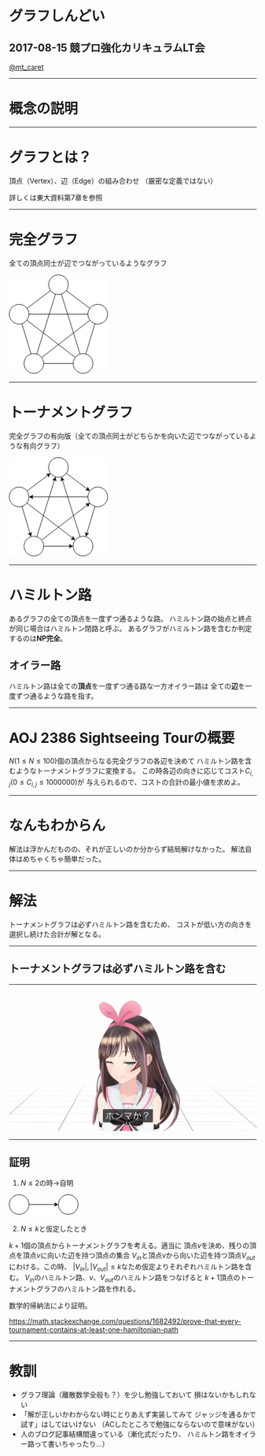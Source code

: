 # グラフしんどい

## 2017-08-15 競プロ強化カリキュラムLT会

[@mt_caret](https://twitter.com/mt_caret)

---

# 概念の説明

---

# グラフとは？

頂点（Vertex）、辺（Edge）の組み合わせ
（厳密な定義ではない）

詳しくは東大資料第7章を参照

---

# 完全グラフ

全ての頂点同士が辺でつながっているようなグラフ

![center](./complete_graph.png)

---

# トーナメントグラフ

完全グラフの有向版（全ての頂点同士がどちらかを向いた辺でつながっているような有向グラフ）

![center](./tournament_graph.png)

---

# ハミルトン路

あるグラフの全ての頂点を一度ずつ通るような路。
ハミルトン路の始点と終点が同じ場合はハミルトン閉路と呼ぶ。
あるグラフがハミルトン路を含むか判定するのは**NP完全**。

## オイラー路

ハミルトン路は全ての**頂点**を一度ずつ通る路な一方オイラー路は
全ての**辺**を一度ずつ通るような路を指す。

---

# AOJ 2386 Sightseeing Tourの概要

$N(1 \le N \le 100)$個の頂点からなる完全グラフの各辺を決めて
ハミルトン路を含むようなトーナメントグラフに変換する。
この時各辺の向きに応じてコスト$C_{i,j}(0 \le C_{i,j} \le 1000000)$が
与えられるので、コストの合計の最小値を求めよ。

---

# なんもわからん

解法は浮かんだものの、それが正しいのか分からず結局解けなかった。
解法自体はめちゃくちゃ簡単だった。

---

# 解法

トーナメントグラフは必ずハミルトン路を含むため、
コストが低い方の向きを選択し続けた合計が解となる。

---

## トーナメントグラフは必ずハミルトン路を含む

---

![center](honmaka.png)

---

## 証明

1. $N \le 2$の時→自明

![center](two_nodes.png)

2. $N \le k$と仮定したとき

$k+1$個の頂点からトーナメントグラフを考える。適当に
頂点$v$を決め、残りの頂点を頂点$v$に向いた辺を持つ頂点の集合
$V_{in}$と頂点$v$から向いた辺を持つ頂点$V_{out}$にわける。この時、
$|V_{in}|, |V_{out}| \le k$なため仮定よりそれぞれハミルトン路を含む。
$V_{in}$のハミルトン路、$v$、$V_{out}$のハミルトン路をつなげると
$k+1$頂点のトーナメントグラフのハミルトン路を作れる。

数学的帰納法により証明。

https://math.stackexchange.com/questions/1682492/prove-that-every-tournament-contains-at-least-one-hamiltonian-path

---

# 教訓

- グラフ理論（離散数学全般も？）を少し勉強しておいて
  損はないかもしれない
- 「解が正しいかわからない時にとりあえず実装してみて
  ジャッジを通るかで試す」はしてはいけない
  （ACしたところで勉強にならないので意味がない）
- 人のブログ記事結構間違っている（漸化式だったり、
  ハミルトン路をオイラー路って書いちゃったり...）

